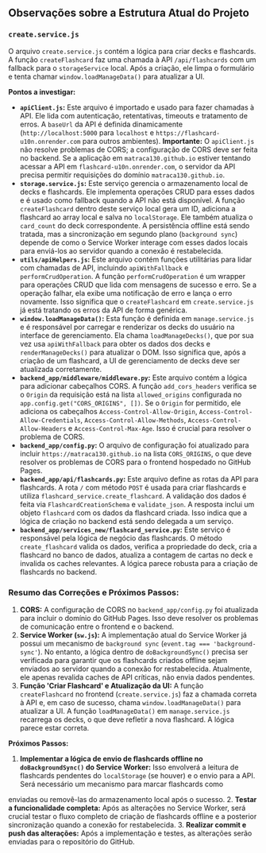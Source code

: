 ## Observações sobre a Estrutura Atual do Projeto

### `create.service.js`

O arquivo `create.service.js` contém a lógica para criar decks e flashcards. A função `createFlashcard` faz uma chamada à API `/api/flashcards` com um fallback para o `storageService` local. Após a criação, ele limpa o formulário e tenta chamar `window.loadManageData()` para atualizar a UI.

**Pontos a investigar:**

*   **`apiClient.js`:** Este arquivo é importado e usado para fazer chamadas à API. Ele lida com autenticação, retentativas, timeouts e tratamento de erros. A `baseUrl` da API é definida dinamicamente (`http://localhost:5000` para `localhost` e `https://flashcard-u10n.onrender.com` para outros ambientes). **Importante:** O `apiClient.js` não resolve problemas de CORS; a configuração de CORS deve ser feita no backend. Se a aplicação em `matraca130.github.io` estiver tentando acessar a API em `flashcard-u10n.onrender.com`, o servidor da API precisa permitir requisições do domínio `matraca130.github.io`.
*   **`storage.service.js`:** Este serviço gerencia o armazenamento local de decks e flashcards. Ele implementa operações CRUD para esses dados e é usado como fallback quando a API não está disponível. A função `createFlashcard` dentro deste serviço local gera um ID, adiciona a flashcard ao array local e salva no `localStorage`. Ele também atualiza o `card_count` do deck correspondente. A persistência offline está sendo tratada, mas a sincronização em segundo plano (`background sync`) depende de como o Service Worker interage com esses dados locais para enviá-los ao servidor quando a conexão é restabelecida.
*   **`utils/apiHelpers.js`:** Este arquivo contém funções utilitárias para lidar com chamadas de API, incluindo `apiWithFallback` e `performCrudOperation`. A função `performCrudOperation` é um wrapper para operações CRUD que lida com mensagens de sucesso e erro. Se a operação falhar, ela exibe uma notificação de erro e lança o erro novamente. Isso significa que o `createFlashcard` em `create.service.js` já está tratando os erros da API de forma genérica.
*   **`window.loadManageData()`:** Esta função é definida em `manage.service.js` e é responsável por carregar e renderizar os decks do usuário na interface de gerenciamento. Ela chama `loadManageDecks()`, que por sua vez usa `apiWithFallback` para obter os dados dos decks e `renderManageDecks()` para atualizar o DOM. Isso significa que, após a criação de um flashcard, a UI de gerenciamento de decks deve ser atualizada corretamente.
*   **`backend_app/middleware/middleware.py`:** Este arquivo contém a lógica para adicionar cabeçalhos CORS. A função `add_cors_headers` verifica se o `Origin` da requisição está na lista `allowed_origins` configurada no `app.config.get("CORS_ORIGINS", [])`. Se o `Origin` for permitido, ele adiciona os cabeçalhos `Access-Control-Allow-Origin`, `Access-Control-Allow-Credentials`, `Access-Control-Allow-Methods`, `Access-Control-Allow-Headers` e `Access-Control-Max-Age`. Isso é crucial para resolver o problema de CORS.
*   **`backend_app/config.py`:** O arquivo de configuração foi atualizado para incluir `https://matraca130.github.io` na lista `CORS_ORIGINS`, o que deve resolver os problemas de CORS para o frontend hospedado no GitHub Pages.
*   **`backend_app/api/flashcards.py`:** Este arquivo define as rotas da API para flashcards. A rota `/` com método `POST` é usada para criar flashcards e utiliza `flashcard_service.create_flashcard`. A validação dos dados é feita via `FlashcardCreationSchema` e `validate_json`. A resposta inclui um objeto `flashcard` com os dados da flashcard criada. Isso indica que a lógica de criação no backend está sendo delegada a um serviço.
*   **`backend_app/services_new/flashcard_service.py`:** Este serviço é responsável pela lógica de negócio das flashcards. O método `create_flashcard` valida os dados, verifica a propriedade do deck, cria a flashcard no banco de dados, atualiza a contagem de cartas no deck e invalida os caches relevantes. A lógica parece robusta para a criação de flashcards no backend.

### Resumo das Correções e Próximos Passos:

1.  **CORS:** A configuração de CORS no `backend_app/config.py` foi atualizada para incluir o domínio do GitHub Pages. Isso deve resolver os problemas de comunicação entre o frontend e o backend.
2.  **Service Worker (`sw.js`):** A implementação atual do Service Worker já possui um mecanismo de `background sync` (`event.tag === 'background-sync'`). No entanto, a lógica dentro de `doBackgroundSync()` precisa ser verificada para garantir que os flashcards criados offline sejam enviados ao servidor quando a conexão for restabelecida. Atualmente, ele apenas revalida caches de API críticas, não envia dados pendentes.
3.  **Função 'Criar Flashcard' e Atualização da UI:** A função `createFlashcard` no frontend (`create.service.js`) faz a chamada correta à API e, em caso de sucesso, chama `window.loadManageData()` para atualizar a UI. A função `loadManageData()` em `manage.service.js` recarrega os decks, o que deve refletir a nova flashcard. A lógica parece estar correta.

**Próximos Passos:**

1.  **Implementar a lógica de envio de flashcards offline no `doBackgroundSync()` do Service Worker:** Isso envolverá a leitura de flashcards pendentes do `localStorage` (se houver) e o envio para a API. Será necessário um mecanismo para marcar flashcards como 


enviadas ou removê-las do armazenamento local após o sucesso.
2.  **Testar a funcionalidade completa:** Após as alterações no Service Worker, será crucial testar o fluxo completo de criação de flashcards offline e a posterior sincronização quando a conexão for restabelecida.
3.  **Realizar commit e push das alterações:** Após a implementação e testes, as alterações serão enviadas para o repositório do GitHub.

